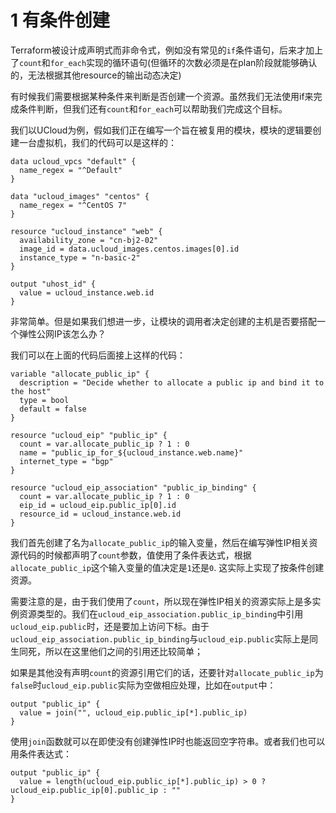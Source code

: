
# 1 有条件创建

Terraform被设计成声明式而非命令式，例如没有常见的`if`条件语句，后来才加上了`count`和`for_each`实现的循环语句(但循环的次数必须是在plan阶段就能够确认的，无法根据其他resource的输出动态决定)

有时候我们需要根据某种条件来判断是否创建一个资源。虽然我们无法使用if来完成条件判断，但我们还有`count`和`for_each`可以帮助我们完成这个目标。

我们以UCloud为例，假如我们正在编写一个旨在被复用的模块，模块的逻辑要创建一台虚拟机，我们的代码可以是这样的：

```
data ucloud_vpcs "default" {
  name_regex = "^Default"
}

data "ucloud_images" "centos" {
  name_regex = "^CentOS 7"
}

resource "ucloud_instance" "web" {
  availability_zone = "cn-bj2-02"
  image_id = data.ucloud_images.centos.images[0].id
  instance_type = "n-basic-2"
}

output "uhost_id" {
  value = ucloud_instance.web.id
}
```

非常简单。但是如果我们想进一步，让模块的调用者决定创建的主机是否要搭配一个弹性公网IP该怎么办？

我们可以在上面的代码后面接上这样的代码：

```
variable "allocate_public_ip" {
  description = "Decide whether to allocate a public ip and bind it to the host"
  type = bool
  default = false
}

resource "ucloud_eip" "public_ip" {
  count = var.allocate_public_ip ? 1 : 0
  name = "public_ip_for_${ucloud_instance.web.name}"
  internet_type = "bgp"
}

resource "ucloud_eip_association" "public_ip_binding" {
  count = var.allocate_public_ip ? 1 : 0
  eip_id = ucloud_eip.public_ip[0].id
  resource_id = ucloud_instance.web.id
}
```

我们首先创建了名为`allocate_public_ip`的输入变量，然后在编写弹性IP相关资源代码的时候都声明了`count`参数，值使用了条件表达式，根据`allocate_public_ip`这个输入变量的值决定是`1`还是`0`.  这实际上实现了按条件创建资源。

需要注意的是，由于我们使用了`count`，所以现在弹性IP相关的资源实际上是多实例资源类型的。我们在`ucloud_eip_association.public_ip_binding`中引用`ucloud_eip.public`时，还是要加上访问下标。由于`ucloud_eip_association.public_ip_binding`与`ucloud_eip.public`实际上是同生同死，所以在这里他们之间的引用还比较简单；

如果是其他没有声明`count`的资源引用它们的话，还要针对`allocate_public_ip`为`false`时`ucloud_eip.public`实际为空做相应处理，比如在`output`中：

```
output "public_ip" {
  value = join("", ucloud_eip.public_ip[*].public_ip)
}
```

使用`join`函数就可以在即使没有创建弹性IP时也能返回空字符串。或者我们也可以用条件表达式：

```
output "public_ip" {
  value = length(ucloud_eip.public_ip[*].public_ip) > 0 ? ucloud_eip.public_ip[0].public_ip : ""
}
```

